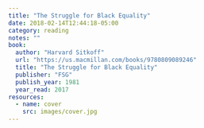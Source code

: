 ```yaml
---
title: "The Struggle for Black Equality"
date: 2018-02-14T12:44:18-05:00
category: reading
notes: ""
book:
  author: "Harvard Sitkoff"
  url: "https://us.macmillan.com/books/9780809089246"
  title: "The Struggle for Black Equality"
  publisher: "FSG"
  publish_year: 1981
  year_read: 2017
resources:
  - name: cover
    src: images/cover.jpg
---
```


